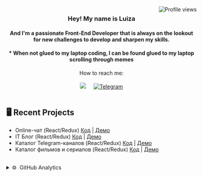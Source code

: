 <img align="right" src="https://komarev.com/ghpvc/?username=LuizaSar&style=flat&color=orange&label=PROFILE+VIEWS" alt="Profile views">

<div align="center">
<h3>Hey! My name is Luiza</h3> 
<h4>And I'm a passionate Front-End Developer that is always on the lookout for new challenges to develop and sharpen my skills.</h4>
 <h4>* When not glued to my laptop coding, I can be found glued to my laptop scrolling through memes</h4>
</div>

<div align="center">
  <div> How to reach me: </div>
  <br/>
<a href="mailto:luiisa.sar@gmail.com"><img src="https://img.shields.io/badge/gmail-%23D14836.svg?&style=for-the-badge&logo=gmail&logoColor=white" /></a>&nbsp;&nbsp;&nbsp;&nbsp;
  <a href="https://t.me/sarlui11">
  <img alt="Telegram" src="https://img.shields.io/badge/-Telegram-blue?style=for-the-badge&logo=Telegram&logoColor=white" />
</a>
</div>
<br/>


<h2>&#128421;  Recent Projects</h2>  
  
 * Online-чат (React/Redux)
[Код](https://github.com/LuizaSar/react-chat) | [Демо](https://react-chat-11.herokuapp.com/)
* IT Блог (React/Redux)
[Код](https://github.com/LuizaSar/blog-app) | [Демо](https://blog-app-99.herokuapp.com)
 * Каталог Telegram-каналов (React/Redux) 
[Код](https://github.com/LuizaSar/telegram-channels-new) | [Демо](https://intocode-project-telegram.herokuapp.com/) 
* Каталог фильмов и сериалов (React/Redux)
[Код](https://github.com/LuizaSar/movie-app) | [Демо](https://movie-app-11.herokuapp.com)
<br/>

  
<details>
  <summary>⚙️ &nbsp;GitHub Analytics</summary>
    <br/>
    <div align="center">
<img alt="Luiza's github stats" height="150px"  src="https://github-readme-stats.vercel.app/api?username=LuizaSar&show_icons=true&count_private=true&hide_border=true&bg_color=50,e96205,904e99&title_color=fff&text_color=fff&icon_color=f2f2f2" href="https://github.com/LuizaSar" />
<img alt="Top Langs" height="150px"  src="https://github-readme-stats.vercel.app/api/top-langs/?username=LuizaSar&layout=compact&count_private=true&&hide_border=true&bg_color=904e99&title_color=fff&text_color=fff&icon_color=f2f2f2&hide=jupyter%20notebook&langs_count=5" href="https://github.com/LuizaSar" />
    </div>
</details>


